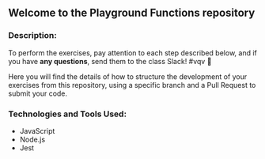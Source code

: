 ## Welcome to the Playground Functions repository

### Description:
To perform the exercises, pay attention to each step described below, and if you have **any questions**, send them to the class Slack! #vqv 🚀

Here you will find the details of how to structure the development of your exercises from this repository, using a specific branch and a Pull Request to submit your code.

### Technologies and Tools Used:
- JavaScript
- Node.js
- Jest

